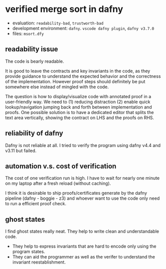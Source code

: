 # verified merge sort in dafny

- evaluation: `readability-bad`, `trustworth-bad`
- development environment: `dafny`. `vscode dafny plugin`, `dafny v3.7.0`
- files: `msort.dfy`

## readability issue

The code is bearly readable.

It is good to leave the contracts and key invariants in the code, as they provide guidance to understand the expected behavior and the correctness of the implementation.
However proof steps should definitely be put somewhere else instead of mingled with the code.

The question is how to display/visualize code with annotated proof in a user-friendly way. We need to (1) reducing distraction (2) enable quick lookup/navigation jumping back and forth between implementation and proofs.
One possible solution is to have a dedicated editor that splits the text area vertically, showing the contract on LHS and the proofs on RHS.

## reliability of dafny

Dafny is not reliable at all. I tried to verify the program using dafny v4.4 and v3.11 but failed.

## automation v.s. cost of verification

The cost of one verification run is high.
I have to wait for nearly one minute on my laptop after a fresh reload (without caching).

I think it is desirable to ship proofs/certificates generate by the dafny pipeline (dafny - boggie - z3) and whoever want to use the code only need to run a efficient proof check.

## ghost states

I find ghost states really neat. They help to write clean and understandable code.

- They help to express invariants that are hard to encode only using the program states.
- They can aid the programmer as well as the verifer to understand the invariant reestablishment.

